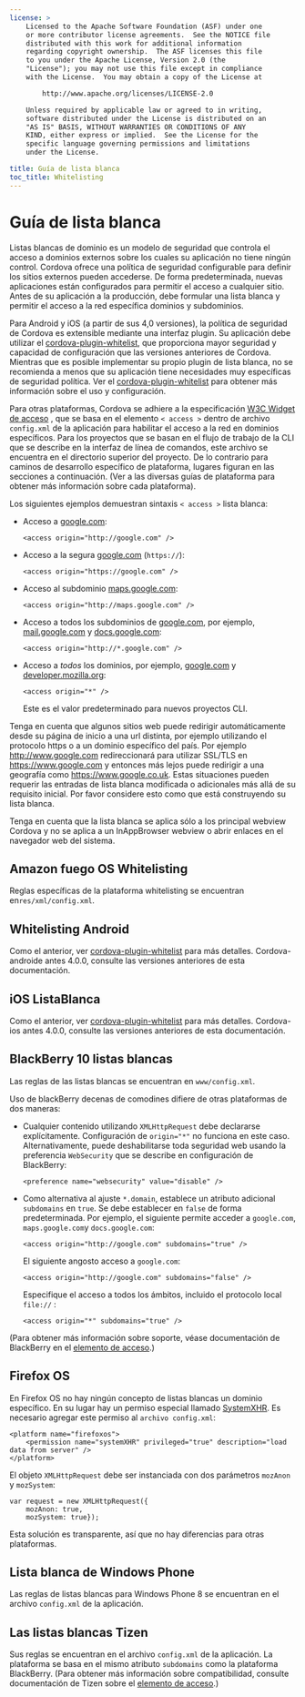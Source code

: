 ```yaml
---
license: >
    Licensed to the Apache Software Foundation (ASF) under one
    or more contributor license agreements.  See the NOTICE file
    distributed with this work for additional information
    regarding copyright ownership.  The ASF licenses this file
    to you under the Apache License, Version 2.0 (the
    "License"); you may not use this file except in compliance
    with the License.  You may obtain a copy of the License at

        http://www.apache.org/licenses/LICENSE-2.0

    Unless required by applicable law or agreed to in writing,
    software distributed under the License is distributed on an
    "AS IS" BASIS, WITHOUT WARRANTIES OR CONDITIONS OF ANY
    KIND, either express or implied.  See the License for the
    specific language governing permissions and limitations
    under the License.

title: Guía de lista blanca
toc_title: Whitelisting
---
```


# Guía de lista blanca

Listas blancas de dominio es un modelo de seguridad que controla el acceso a dominios externos sobre los cuales su aplicación no tiene ningún control. Cordova ofrece una política de seguridad configurable para definir los sitios externos pueden accederse. De forma predeterminada, nuevas aplicaciones están configurados para permitir el acceso a cualquier sitio. Antes de su aplicación a la producción, debe formular una lista blanca y permitir el acceso a la red específica dominios y subdominios.

Para Android y iOS (a partir de sus 4,0 versiones), la política de seguridad de Cordova es extensible mediante una interfaz plugin. Su aplicación debe utilizar el [cordova-plugin-whitelist][1], que proporciona mayor seguridad y capacidad de configuración que las versiones anteriores de Cordova. Mientras que es posible implementar su propio plugin de lista blanca, no se recomienda a menos que su aplicación tiene necesidades muy específicas de seguridad política. Ver el [cordova-plugin-whitelist][1] para obtener más información sobre el uso y configuración.

 [1]: https://github.com/apache/cordova-plugin-whitelist

Para otras plataformas, Cordova se adhiere a la especificación [W3C Widget de acceso][2] , que se basa en el elemento `< access >` dentro de archivo `config.xml` de la aplicación para habilitar el acceso a la red en dominios específicos. Para los proyectos que se basan en el flujo de trabajo de la CLI que se describe en la interfaz de línea de comandos, este archivo se encuentra en el directorio superior del proyecto. De lo contrario para caminos de desarrollo específico de plataforma, lugares figuran en las secciones a continuación. (Ver a las diversas guías de plataforma para obtener más información sobre cada plataforma).

 [2]: http://www.w3.org/TR/widgets-access/

Los siguientes ejemplos demuestran sintaxis `< access >` lista blanca:

*   Acceso a [google.com][3]:
    
        <access origin="http://google.com" />
        

*   Acceso a la segura [google.com][4] (`https://`):
    
        <access origin="https://google.com" />
        

*   Acceso al subdominio [maps.google.com][5]:
    
        <access origin="http://maps.google.com" />
        

*   Acceso a todos los subdominios de [google.com][3], por ejemplo, [mail.google.com][6] y [docs.google.com][7]:
    
        <access origin="http://*.google.com" />
        

*   Acceso a *todos* los dominios, por ejemplo, [google.com][3] y [developer.mozilla.org][8]:
    
        <access origin="*" />
        
    
    Este es el valor predeterminado para nuevos proyectos CLI.

 [3]: http://google.com
 [4]: https://google.com
 [5]: http://maps.google.com
 [6]: http://mail.google.com
 [7]: http://docs.google.com
 [8]: http://developer.mozilla.org

Tenga en cuenta que algunos sitios web puede redirigir automáticamente desde su página de inicio a una url distinta, por ejemplo utilizando el protocolo https o a un dominio específico del país. Por ejemplo http://www.google.com redireccionará para utilizar SSL/TLS en https://www.google.com y entonces más lejos puede redirigir a una geografía como https://www.google.co.uk. Estas situaciones pueden requerir las entradas de lista blanca modificada o adicionales más allá de su requisito inicial. Por favor considere esto como que está construyendo su lista blanca.

Tenga en cuenta que la lista blanca se aplica sólo a los principal webview Cordova y no se aplica a un InAppBrowser webview o abrir enlaces en el navegador web del sistema.

## Amazon fuego OS Whitelisting

Reglas específicas de la plataforma whitelisting se encuentran en`res/xml/config.xml`.

## Whitelisting Android

Como el anterior, ver [cordova-plugin-whitelist][1] para más detalles. Cordova-androide antes 4.0.0, consulte las versiones anteriores de esta documentación.

## iOS ListaBlanca

Como el anterior, ver [cordova-plugin-whitelist][1] para más detalles. Cordova-ios antes 4.0.0, consulte las versiones anteriores de esta documentación.

## BlackBerry 10 listas blancas

Las reglas de las listas blancas se encuentran en `www/config.xml`.

Uso de blackBerry decenas de comodines difiere de otras plataformas de dos maneras:

*   Cualquier contenido utilizando `XMLHttpRequest` debe declararse explícitamente. Configuración de `origin="*"` no funciona en este caso. Alternativamente, puede deshabilitarse toda seguridad web usando la preferencia `WebSecurity` que se describe en configuración de BlackBerry:
    
        <preference name="websecurity" value="disable" />
        

*   Como alternativa al ajuste `*.domain`, establece un atributo adicional `subdomains` en `true`. Se debe establecer en `false` de forma predeterminada. Por ejemplo, el siguiente permite acceder a `google.com`, `maps.google.com`y `docs.google.com`:
    
        <access origin="http://google.com" subdomains="true" />
        
    
    El siguiente angosto acceso a `google.com`:
    
        <access origin="http://google.com" subdomains="false" />
        
    
    Especifique el acceso a todos los ámbitos, incluido el protocolo local `file://` :
    
        <access origin="*" subdomains="true" />
        

(Para obtener más información sobre soporte, véase documentación de BlackBerry en el [elemento de acceso][9].)

 [9]: https://developer.blackberry.com/html5/documentation/ww_developing/Access_element_834677_11.html

## Firefox OS

En Firefox OS no hay ningún concepto de listas blancas un dominio específico. En su lugar hay un permiso especial llamado [SystemXHR][10]. Es necesario agregar este permiso al `archivo config.xml`:

 [10]: https://developer.mozilla.org/en-US/docs/Web/API/XMLHttpRequest#Permissions

    <platform name="firefoxos">
        <permission name="systemXHR" privileged="true" description="load data from server" />
    </platform>
    

El objeto `XMLHttpRequest` debe ser instanciada con dos parámetros `mozAnon` y `mozSystem`:

    var request = new XMLHttpRequest({
        mozAnon: true,
        mozSystem: true});
    

Esta solución es transparente, así que no hay diferencias para otras plataformas.

## Lista blanca de Windows Phone

Las reglas de listas blancas para Windows Phone 8 se encuentran en el archivo `config.xml` de la aplicación.

## Las listas blancas Tizen

Sus reglas se encuentran en el archivo `config.xml` de la aplicación. La plataforma se basa en el mismo atributo `subdomains` como la plataforma BlackBerry. (Para obtener más información sobre compatibilidad, consulte documentación de Tizen sobre el [elemento de acceso][11].)

 [11]: https://developer.tizen.org/help/index.jsp?topic=%2Forg.tizen.web.appprogramming%2Fhtml%2Fide_sdk_tools%2Fconfig_editor_w3celements.htm